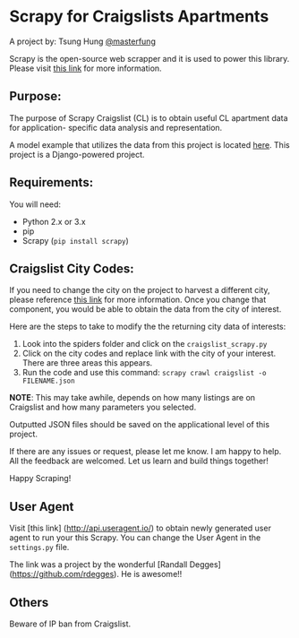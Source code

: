 Scrapy for Craigslists Apartments
===========

A project by: Tsung Hung [@masterfung](twitter.com/masterfung)

Scrapy is the open-source web scrapper and it is used to power
this library. Please visit [this link](http://scrapy.org/)
for more information.

## Purpose:
The purpose of Scrapy Craigslist (CL) is
to obtain useful CL apartment data for application-
specific data analysis and representation.

A model example that utilizes the data from this project is
located [here](https://github.com/masterfung/scrapilious). This
project is a Django-powered project.

## Requirements:
You will need:

* Python 2.x or 3.x
* pip
* Scrapy (`pip install scrapy`)

## Craigslist City Codes:

If you need to change the city on the project to harvest
a different city, please reference [this link](https://sites.google.com/site/clsiteinfo/city-site-code-sort)
for more information. Once you change that component, you would
 be able to obtain the data from the city of interest.

Here are the steps to take to modify the the returning city data of interests:
1. Look into the spiders folder and click on the `craigslist_scrapy.py`
2. Click on the city codes and replace link with the city of your interest.
There are three areas this appears.
3. Run the code and use this command: `scrapy crawl craigslist -o FILENAME.json`

**NOTE**: This may take awhile, depends on how many listings are on Craigslist
and how many parameters you selected.

Outputted JSON files should be saved on the applicational level of this project.

If there are any issues or request, please let me know. I am happy to help.
All the feedback are welcomed. Let us learn and build things together!

Happy Scraping!

## User Agent

Visit [this link] (http://api.useragent.io/) to obtain newly generated user agent
to run your this Scrapy. You can change the User Agent in the `settings.py` file.

The link was a project by the wonderful [Randall Degges] (https://github.com/rdegges).
He is awesome!!


## Others

Beware of IP ban from Craigslist.
